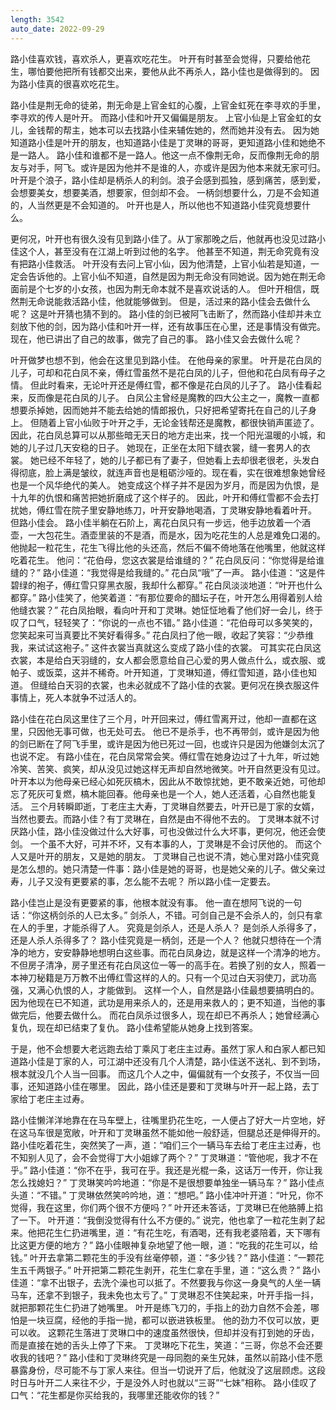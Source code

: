 ```yaml
---
length: 3542
auto_date: 2022-09-29
---
```


路小佳喜欢钱，喜欢杀人，更喜欢吃花生。
叶开有时甚至会觉得，只要给他花生，哪怕要他把所有钱都交出来，要他从此不再杀人，路小佳也是做得到的。
因为路小佳真的很喜欢吃花生。

路小佳是荆无命的徒弟，荆无命是上官金虹的心腹，上官金虹死在李寻欢的手里，李寻欢的传人是叶开。
而路小佳和叶开又偏偏是朋友。
上官小仙是上官金虹的女儿，金钱帮的帮主，她本可以去找路小佳来辅佐她的，然而她并没有去。
因为她知道路小佳是叶开的朋友，也知道路小佳是丁灵琳的哥哥，更知道路小佳和她绝不是一路人。
路小佳和谁都不是一路人。他这一点不像荆无命，反而像荆无命的朋友与对手，阿飞。或许是因为他并不是谁的人，亦或许是因为他本来就无家可归。
叶开是个浪子，路小佳却是柄杀人的利剑。浪子会感到孤独，感到痛苦，感到爱，会想要美女，想要美酒，想要家，但剑却不会。
一柄剑想要什么，刀是不会知道的，人当然更是不会知道的。
叶开也是人，所以他也不知道路小佳究竟想要什么。

更何况，叶开也有很久没有见到路小佳了。从丁家那晚之后，他就再也没见过路小佳这个人，甚至没有在江湖上听到过他的名字。
他甚至不知道，荆无命究竟有没有把路小佳救活。
叶开没有去问上官小仙，因为他清楚，上官小仙若是知道，一定会告诉他的。上官小仙不知道，自然是因为荆无命没有同她说。因为她在荆无命面前是个七岁的小女孩，也因为荆无命本就不是喜欢说话的人。
但叶开相信，既然荆无命说能救活路小佳，他就能够做到。
但是，活过来的路小佳会去做什么呢？
这是叶开猜也猜不到的。
路小佳的剑已被阿飞击断了，然而路小佳却并未立刻放下他的剑，因为路小佳和叶开一样，还有故事压在心里，还是事情没有做完。
现在，他已讲出了自己的故事，做完了自己的事。
路小佳又会去做什么呢？

叶开做梦也想不到，他会在这里见到路小佳。
在他母亲的家里。
叶开是花白凤的儿子，可却和花白凤不亲，傅红雪虽然不是花白凤的儿子，但他和花白凤有母子之情。
但此时看来，无论叶开还是傅红雪，都不像是花白凤的儿子了。
路小佳看起来，反而像是花白凤的儿子。
白凤公主曾经是魔教的四大公主之一，魔教一直都想要杀掉她，因而她并不能去给她的情郎报仇，只好把希望寄托在自己的儿子身上。
但随着上官小仙败于叶开之手，无论金钱帮还是魔教，都很快销声匿迹了。因此，花白凤总算可以从那些暗无天日的地方走出来，找一个阳光温暖的小城，和她的儿子过几天安稳的日子。
她现在，正坐在太阳下缝衣裳，缝一套男人的衣裳。
她已经不年轻了，她的儿子都已有了妻子，但她看上去却很老很老，头发白得彻底，脸上满是皱纹，就连声音也是粗砺沙哑的。现在看，实在很难想象她曾经也是一个风华绝代的美人。
她变成这个样子并不是因为岁月，而是因为仇恨，是十九年的仇恨和痛苦把她折磨成了这个样子的。
因此，叶开和傅红雪都不会去打扰她，傅红雪在院子里安静地练刀，叶开安静地喝酒，丁灵琳安静地看着叶开。
但路小佳会。
路小佳半躺在石阶上，离花白凤只有一步远，他手边放着一个酒壶，一大包花生。酒壶里装的不是酒，而是水，因为吃花生的人总是难免口渴的。
他抛起一粒花生，花生飞得比他的头还高，然后不偏不倚地落在他嘴里，他就这样吃着花生。
他问：“花伯母，您这衣裳是给谁缝的？”
花白凤反问：“你觉得是给谁缝的？”
路小佳道：“我觉得是给我缝的。”
花白凤“哦”了一声。
路小佳道：“这是件碧绿的袍子，傅红雪只穿黑衣服，我却什么都穿。”
花白凤淡淡地道：“叶开也什么都穿。”
路小佳笑了，他笑着道：“有那位要命的醋坛子在，叶开怎么用得着别人给他缝衣裳？”
花白凤抬眼，看向叶开和丁灵琳。她怔怔地看了他们好一会儿，终于叹了口气，轻轻笑了：“你说的一点也不错。”
路小佳道：“花伯母可以多笑笑的，您笑起来可当真要比不笑好看得多。”
花白凤扫了他一眼，收起了笑容：“少恭维我，来试试这袍子。”
这件衣裳当真就这么变成了路小佳的衣裳。
可其实花白凤这衣裳，本是给白天羽缝的，女人都会愿意给自己心爱的男人做点什么，或衣服、或帕子、或饭菜，这并不稀奇。叶开知道，丁灵琳知道，傅红雪知道，路小佳也知道。
但缝给白天羽的衣裳，也未必就成不了路小佳的衣裳。更何况在换衣服这件事情上，死人本就争不过活人的。

路小佳在花白凤这里住了三个月，叶开回来过，傅红雪离开过，他却一直都在这里，只因他无事可做，也无处可去。
他已不是杀手，也不再带剑，或许是因为他的剑已断在了阿飞手里，或许是因为他已死过一回，也或许只是因为他嫌剑太沉了也说不定。
有路小佳在，花白凤常常会笑。傅红雪在她身边过了十九年，听过她冷笑、苦笑、疯笑，却从没见过她这样无声却自然地微笑。叶开自然更没有见过。
叶开本以为他母亲已经心如死灰槁木，因此从不敢惊扰她，更不敢亲近她，可他却忘了死灰可复燃，槁木能回春。他母亲也是一个人，她人还活着，心自然也能复活。
三个月转瞬即逝，丁老庄主大寿，丁灵琳自然要去，叶开已是丁家的女婿，当然也要去。而路小佳？有丁灵琳在，自然是由不得他不去的。
丁灵琳本就不讨厌路小佳，路小佳没做过什么大好事，可也没做过什么大坏事，更何况，他还会使剑。
一个虽不大好，可并不坏，又有本事的人，丁灵琳是不会讨厌他的。
而这个人又是叶开的朋友，又是她的朋友。
丁灵琳自己也说不清，她心里对路小佳究竟是怎么想的。她只清楚一件事：路小佳是她的哥哥，也是她父亲的儿子。做父亲过寿，儿子又没有更要紧的事，怎么能不去呢？
所以路小佳一定要去。

路小佳岂止是没有更要紧的事，他根本就没有事。
他一直在想阿飞说的一句话：“你这柄剑杀的人已太多。”
剑杀人，不错。可剑自己是不会杀人的，剑只有拿在人的手里，才能杀得了人。
究竟是剑杀人，还是人杀人？
是剑杀人杀得多了，还是人杀人杀得多了？
路小佳究竟是一柄剑，还是一个人？
他就只想待在一个清净的地方，安安静静地想明白这些事。而花白凤身边，就是这样一个清净的地方。
不但房子清净，房子里还有花白凤这位一等一的高手在。若换了别的女人，照着一本神刀秘籍是万万教不出傅红雪这样的人的。只有一个见过白天羽使刀，武功高强，又满心仇恨的人，才能做到。
这样一个人，自然是路小佳最想要搞明白的。因为他现在已不知道，武功是用来杀人的，还是用来救人的；更不知道，当他的事做完后，他要去做什么。
而花白凤杀过很多人，现在却已不再杀人；她曾经满心复仇，现在却已结束了复仇。
路小佳希望能从她身上找到答案。

于是，他不会想要大老远跑去给丁乘风丁老庄主过寿。虽然丁家人和白家人都已知道路小佳是丁家的人，可江湖中还没有几个人清楚，路小佳送不送礼、到不到场，根本就没几个人当一回事。
而这几个人之中，偏偏就有一个女孩子，不仅当一回事，还知道路小佳在哪里。
因此，路小佳还是要和丁灵琳与叶开一起上路，去丁家给丁老庄主过寿。

路小佳懒洋洋地靠在在马车壁上，往嘴里扔花生吃，一人便占了好大一片空地，好在这马车很是宽敞，叶开和丁灵琳虽然不能如他一般舒适，但腿总还是伸得开的。
路小佳吃着花生，突然笑了一声，道：“咱们三个一辆马车去给丁老庄主过寿，也不知别人见了，会不会觉得丁大小姐嫁了两个？”
丁灵琳道：“管他呢，我才不在乎。”
路小佳道：“你不在乎，我可在乎。我还是光棍一条，这话万一传开，你让我怎么找媳妇？”
丁灵琳笑吟吟地道：“你是不是很想要单独坐一辆马车？”
路小佳点头道：“不错。”
丁灵琳依然笑吟吟地，道：“想吧。”
路小佳冲叶开道：“叶兄，你不觉得，我在这里，你们两个很不方便吗？”
叶开还未答话，丁灵琳已在他胳膊上掐了一下。
叶开道：“我倒没觉得有什么不方便的。”
说完，他也拿了一粒花生剥了起来。他把花生仁扔进嘴里，道：“有花生吃，有酒喝，还有我老婆陪着，天下哪有比这更方便的地方？”
路小佳眼神复杂地望了他一眼，道：“吃我的花生可以，给钱。”
叶开去拿第二颗花生的手没有丝毫停顿，道：“多少钱？”
路小佳道：“一颗花生五千两银子。”
叶开把第二颗花生剥开，花生仁拿在手里，道：“这么贵？”
路小佳道：“拿不出银子，去洗个澡也可以抵了。不然要我与你这一身臭气的人坐一辆马车，还拿不到银子，我未免也太亏了。”
丁灵琳忍不住笑起来，叶开手指一抖，就把那颗花生仁扔进了她嘴里。
叶开是练飞刀的，手指上的劲力自然不会差，哪怕是一块豆腐，经他的手指一抛，都可以嵌进铁板里。
他的劲力不仅可以放，更可以收。
这颗花生落进丁灵琳口中的速度虽然很快，但却并没有打到她的牙齿，而是直接在她的舌头上停了下来。
丁灵琳吃下花生，笑道：“三哥，你总不会还要收我的钱吧？”
路小佳和丁灵琳终究是一母同胞的亲生兄妹，虽然以前路小佳不愿暴露身份，尽可能不与丁家人来往。但当一切说开了后，他就没了这层顾虑。这段时日与叶开二人来往不少，于是没外人时也就以“三哥”“七妹”相称。
路小佳叹了口气：“花生都是你买给我的，我哪里还能收你的钱？”
